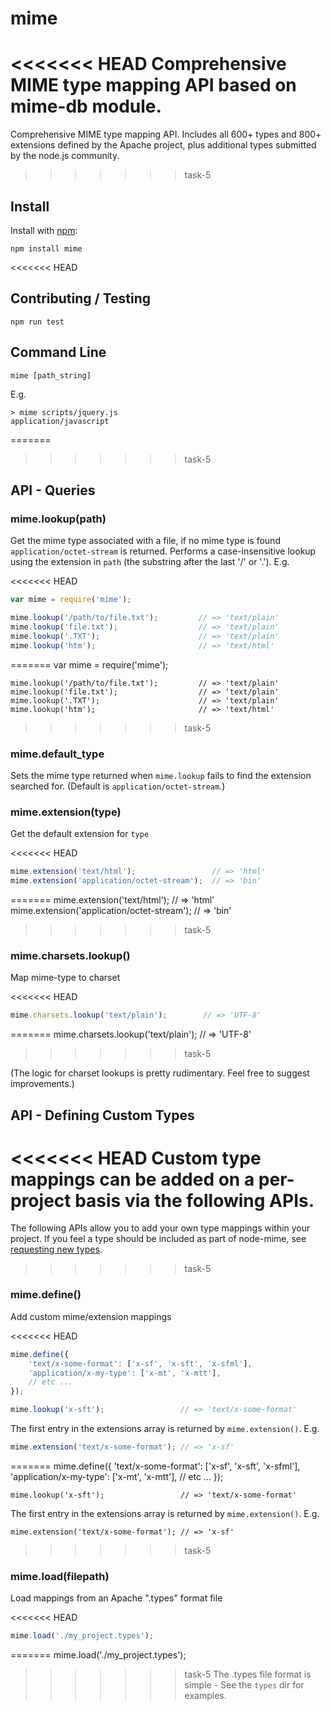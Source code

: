 # mime

<<<<<<< HEAD
Comprehensive MIME type mapping API based on mime-db module.
=======
Comprehensive MIME type mapping API. Includes all 600+ types and 800+ extensions defined by the Apache project, plus additional types submitted by the node.js community.
>>>>>>> task-5

## Install

Install with [npm](http://github.com/isaacs/npm):

    npm install mime

<<<<<<< HEAD
## Contributing / Testing

    npm run test

## Command Line

    mime [path_string]

E.g.

    > mime scripts/jquery.js
    application/javascript

=======
>>>>>>> task-5
## API - Queries

### mime.lookup(path)
Get the mime type associated with a file, if no mime type is found `application/octet-stream` is returned. Performs a case-insensitive lookup using the extension in `path` (the substring after the last '/' or '.').  E.g.

<<<<<<< HEAD
```js
var mime = require('mime');

mime.lookup('/path/to/file.txt');         // => 'text/plain'
mime.lookup('file.txt');                  // => 'text/plain'
mime.lookup('.TXT');                      // => 'text/plain'
mime.lookup('htm');                       // => 'text/html'
```
=======
    var mime = require('mime');

    mime.lookup('/path/to/file.txt');         // => 'text/plain'
    mime.lookup('file.txt');                  // => 'text/plain'
    mime.lookup('.TXT');                      // => 'text/plain'
    mime.lookup('htm');                       // => 'text/html'
>>>>>>> task-5

### mime.default_type
Sets the mime type returned when `mime.lookup` fails to find the extension searched for. (Default is `application/octet-stream`.)

### mime.extension(type)
Get the default extension for `type`

<<<<<<< HEAD
```js
mime.extension('text/html');                 // => 'html'
mime.extension('application/octet-stream');  // => 'bin'
```
=======
    mime.extension('text/html');                 // => 'html'
    mime.extension('application/octet-stream');  // => 'bin'
>>>>>>> task-5

### mime.charsets.lookup()

Map mime-type to charset

<<<<<<< HEAD
```js
mime.charsets.lookup('text/plain');        // => 'UTF-8'
```
=======
    mime.charsets.lookup('text/plain');        // => 'UTF-8'
>>>>>>> task-5

(The logic for charset lookups is pretty rudimentary.  Feel free to suggest improvements.)

## API - Defining Custom Types

<<<<<<< HEAD
Custom type mappings can be added on a per-project basis via the following APIs.
=======
The following APIs allow you to add your own type mappings within your project.  If you feel a type should be included as part of node-mime, see [requesting new types](https://github.com/broofa/node-mime/wiki/Requesting-New-Types).
>>>>>>> task-5

### mime.define()

Add custom mime/extension mappings

<<<<<<< HEAD
```js
mime.define({
    'text/x-some-format': ['x-sf', 'x-sft', 'x-sfml'],
    'application/x-my-type': ['x-mt', 'x-mtt'],
    // etc ...
});

mime.lookup('x-sft');                 // => 'text/x-some-format'
```

The first entry in the extensions array is returned by `mime.extension()`. E.g.

```js
mime.extension('text/x-some-format'); // => 'x-sf'
```
=======
    mime.define({
        'text/x-some-format': ['x-sf', 'x-sft', 'x-sfml'],
        'application/x-my-type': ['x-mt', 'x-mtt'],
        // etc ...
    });

    mime.lookup('x-sft');                 // => 'text/x-some-format'

The first entry in the extensions array is returned by `mime.extension()`. E.g.

    mime.extension('text/x-some-format'); // => 'x-sf'
>>>>>>> task-5

### mime.load(filepath)

Load mappings from an Apache ".types" format file

<<<<<<< HEAD
```js
mime.load('./my_project.types');
```
=======
    mime.load('./my_project.types');

>>>>>>> task-5
The .types file format is simple -  See the `types` dir for examples.
